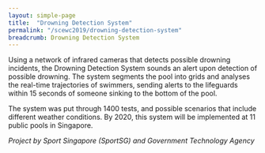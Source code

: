 ```yaml
---
layout: simple-page
title:  "Drowning Detection System"
permalink: "/scewc2019/drowning-detection-system"
breadcrumb: Drowning Detection System
---
```


Using a network of infrared cameras that detects possible drowning incidents, the Drowning Detection System sounds an alert upon detection of possible drowning. The system segments the pool into grids and analyses the real-time trajectories of swimmers, sending alerts to the lifeguards within 15 seconds of someone sinking to the bottom of the pool.

The system was put through 1400 tests, and possible scenarios that include different weather conditions. By 2020, this system will be implemented at 11 public pools in Singapore.

*Project by Sport Singapore (SportSG) and Government Technology Agency*

